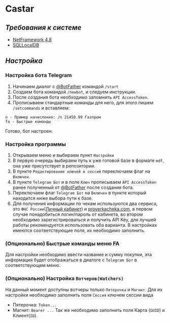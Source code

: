# Castar
## _Требования к системе_

- [NetFramework 4.8](https://dotnet.microsoft.com/download/dotnet-framework/net48)
- [SQLLocalDB](https://download.microsoft.com/download/9/0/7/907AD35F-9F9C-43A5-9789-52470555DB90/ENU/SqlLocalDB.msi)

## _Настройка_
### Настройка бота Telegram
1. Начинаем диалог с [@BotFather](https://t.me/botfather) командой ```/start``` 
2. Создаем бота командой ```/newbot```, и следуем инструкции.
3. После создания бота необходимо запомнить ```API AccessToken```.
4. Прописываем стандартные команды для него, для этого пишем ```/setcommands``` и вставляем: 
```
n - Пример начисления: /n 21450.99 Газпром
fa - Быстрые команды
```
Готово, бот настроен.

### Настройка программы
1. Открываем меню и выбираем пункт ```Настройки```
2. В первую очередь выбираем путь к уже готовой базе в формате ```mdf```, она уже присутствует в репозитории.
3. В пункте ```Редактирование ключей и сессий``` переключаем флаг на ```Включен```.
4. В пункте ```Telegram Бот``` и в поле ```Ключ``` прописываем ```API AccessToken``` ранее полученный от [@BotFather](https://t.me/botfather) после создания бота.
5. Переключаем флаг ```Telegram Бот``` на ```Включен``` в пункте который находится ниже выбора пути к базе.
6. Для получения информации по чекам используются два сервиса, это ```ФНС России```([Личный кабинет](https://lkfl2.nalog.ru/lkfl/)) и [proverkacheka.com](https://proverkacheka.com/), в первом случае понадобиться логин/пароль от кабинета, во втором необходимо зарегистрироваться и получить API Key, для лучшей работы рекомендуется использовать оба варианта. В настройках имеются соответствующие поля, их необходимо заполнить.
### (Опционально) Быстрые команды меню FA
Для настройки необходимо ввести название и сумму покупки, эта информация будет отображаться в диалоге с ```Telegram Бот``` в соответствующем меню.
### (Опционально) Настройка ```Вотчеров(Watchers)``` 
На данный момент доступны вотчеры только ```Пятерочка``` и ```Магнит```.
Для их настройки необходимо заполнить поля ```Сессия``` ключем сессии вида
- Пятерочка: ```Token...```
- Магнит: ```Bearer ...```
Так же необходимо заполнить поля Карта (```GUID```) и Клиент(```ID```).

